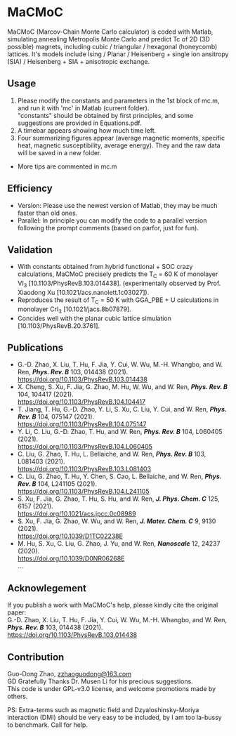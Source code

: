 # MaCMoC
MaCMoC (Marcov-Chain Monte Carlo calculator) is coded with Matlab, simulating annealing Metropolis Monte Carlo and predict Tc of 2D (3D possible) magnets, including cubic / triangular / hexagonal (honeycomb) lattices. It's models include Ising / Planar / Heisenberg + single ion ansitropy (SIA) / Heisenberg + SIA + anisotropic exchange. 

## Usage
1. Please modify the constants and parameters in the 1st block of mc.m, and run it with 'mc' in Matlab (current folder).  
   "constants" should be obtained by first principles, and some suggestions are provided in Equations.pdf.
2. A timebar appears showing how much time left.
3. Four summarizing figures appear (average magnetic moments, specific heat, magnetic susceptibility, average energy). They and the raw data will be saved in a new folder.
-  More tips are commented in mc.m

## Efficiency
-  Version: Please use the newest version of Matlab, they may be much faster than old ones.  
-  Parallel: In principle you can modify the code to a parallel version following the prompt comments (based on parfor, just for fun).

## Validation
-  With constants obtained from hybrid functional + SOC crazy calculations, MaCMoC precisely predicts the T<sub>C</sub> = 60 K 
   of monolayer VI<sub>3</sub> [10.1103/PhysRevB.103.014438]. (experimentally observed by Prof. Xiaodong Xu [10.1021/acs.nanolett.1c03027]).  
-  Reproduces the result of T<sub>C</sub> = 50 K with GGA_PBE + U calculations in monolayer CrI<sub>3</sub> [10.1021/jacs.8b07879].
-  Concides well with the planar cubic lattice simulation [10.1103/PhysRevB.20.3761].

## Publications
-  G.-D. Zhao, X. Liu, T. Hu, F. Jia, Y. Cui, W. Wu, M.-H. Whangbo, and W. Ren, ***Phys. Rev. B*** 103, 014438 (2021).  
   https://doi.org/10.1103/PhysRevB.103.014438
-  X. Cheng, S. Xu, F. Jia, G. Zhao, M. Hu, W. Wu, and W. Ren, ***Phys. Rev. B*** 104, 104417 (2021).  
   https://doi.org/10.1103/PhysRevB.104.104417
-  T. Jiang, T. Hu, G.-D. Zhao, Y. Li, S. Xu, C. Liu, Y. Cui, and W. Ren, ***Phys. Rev. B*** 104, 075147 (2021).  
   https://doi.org/10.1103/PhysRevB.104.075147
-  Y. Li, C. Liu, G.-D. Zhao, T. Hu, and W. Ren, ***Phys. Rev. B*** 104, L060405 (2021).  
   https://doi.org/10.1103/PhysRevB.104.L060405
-  C. Liu, G. Zhao, T. Hu, L. Bellaiche, and W. Ren, ***Phys. Rev. B*** 103, L081403 (2021).  
   https://doi.org/10.1103/PhysRevB.103.L081403
-  C. Liu, G. Zhao, T. Hu, Y. Chen, S. Cao, L. Bellaiche, and W. Ren, ***Phys. Rev. B*** 104, L241105 (2021).  
   https://doi.org/10.1103/PhysRevB.104.L241105
-  S. Xu, F. Jia, G. Zhao, T. Hu, S. Hu, and W. Ren, ***J. Phys. Chem. C*** 125, 6157 (2021).  
   https://doi.org/10.1021/acs.jpcc.0c08989
-  S. Xu, F. Jia, G. Zhao, W. Wu, and W. Ren, ***J. Mater. Chem. C*** 9, 9130 (2021).  
   https://doi.org/10.1039/D1TC02238E
-  M. Hu, S. Xu, C. Liu, G. Zhao, J. Yu, and W. Ren, ***Nanoscale*** 12, 24237 (2020).  
   https://doi.org/10.1039/D0NR06268E  
...

## Acknowlegement
If you publish a work with MaCMoC's help, please kindly cite the original paper:  
G.-D. Zhao, X. Liu, T. Hu, F. Jia, Y. Cui, W. Wu, M.-H. Whangbo, and W. Ren, ***Phys. Rev. B*** 103, 014438 (2021).  
https://doi.org/10.1103/PhysRevB.103.014438

## Contribution
Guo-Dong Zhao, zzhaoguodong@163.com  
   GD Gratefully Thanks Dr. Musen Li for his precious suggestions.  
This code is under GPL-v3.0 license, and welcome promotions made by others.

PS: Extra-terms such as magnetic field and Dzyaloshinsky-Moriya interaction (DMI) should be very easy to be included, by I am too la-bussy to benchmark. Call for help.
